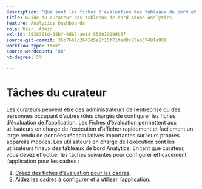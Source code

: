 ```yaml
---
description: 'Que sont les fiches d’évaluation des tableaux de bord et '
title: Guide du curateur des tableaux de bord Adobe Analytics
feature: Analytics Dashboards
role: User, Admin
exl-id: 3538361d-68bf-4d67-ae14-55691909db6f
source-git-commit: 35b76b1c2642d5e8f15f71fed9c75ab37491a901
workflow-type: tm+mt
source-wordcount: '88'
ht-degree: 5%

---
```


# Tâches du curateur

Les curateurs peuvent être des administrateurs de l’entreprise ou des personnes occupant d’autres rôles chargés de configurer les fiches d’évaluation de l’application. Les Fiches d’évaluation permettent aux utilisateurs en charge de l’exécution d’afficher rapidement et facilement un large rendu de données récapitulatives importantes sur leurs propres appareils mobiles. Les utilisateurs en charge de l’exécution sont les utilisateurs finaux des tableaux de bord Analytics. En tant que curateur, vous devez effectuer les tâches suivantes pour configurer efficacement l’application pour les cadres :

1. [Créez des fiches d’évaluation pour les cadres](/help/mobile-app/create-scorecard.md).
1. [Aidez les cadres à configurer et à utiliser l’application](/help/mobile-app/set-up-execs.md).
